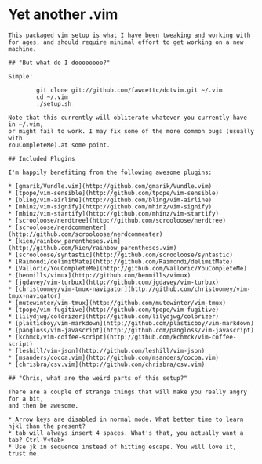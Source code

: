# Yet another .vim

    This packaged vim setup is what I have been tweaking and working with
    for ages, and should require minimal effort to get working on a new machine.

    ## "But what do I doooooooo?"

    Simple:

            git clone git://github.com/fawcettc/dotvim.git ~/.vim
            cd ~/.vim
            ./setup.sh

    Note that this currently will obliterate whatever you currently have in ~/.vim,
    or might fail to work. I may fix some of the more common bugs (usually with
    YouCompleteMe).at some point.

    ## Included Plugins

    I'm happily benefiting from the following awesome plugins:

    * [gmarik/Vundle.vim](http://github.com/gmarik/Vundle.vim)
    * [tpope/vim-sensible](http://github.com/tpope/vim-sensible)
    * [bling/vim-airline](http://github.com/bling/vim-airline)
    * [mhinz/vim-signify](http://github.com/mhinz/vim-signify)
    * [mhinz/vim-startify](http://github.com/mhinz/vim-startify)
    * [scrooloose/nerdtree](http://github.com/scrooloose/nerdtree)
    * [scrooloose/nerdcommenter](http://github.com/scrooloose/nerdcommenter)
    * [kien/rainbow_parentheses.vim](http://github.com/kien/rainbow_parentheses.vim)
    * [scrooloose/syntastic](http://github.com/scrooloose/syntastic)
    * [Raimondi/delimitMate](http://github.com/Raimondi/delimitMate)
    * [Valloric/YouCompleteMe](http://github.com/Valloric/YouCompleteMe)
    * [benmills/vimux](http://github.com/benmills/vimux)
    * [jgdavey/vim-turbux](http://github.com/jgdavey/vim-turbux)
    * [christoomey/vim-tmux-navigator](http://github.com/christoomey/vim-tmux-navigator)
    * [mutewinter/vim-tmux](http://github.com/mutewinter/vim-tmux)
    * [tpope/vim-fugitive](http://github.com/tpope/vim-fugitive)
    * [lilydjwg/colorizer](http://github.com/lilydjwg/colorizer)
    * [plasticboy/vim-markdown](http://github.com/plasticboy/vim-markdown)
    * [pangloss/vim-javascript](http://github.com/pangloss/vim-javascript)
    * [kchmck/vim-coffee-script](http://github.com/kchmck/vim-coffee-script)
    * [leshill/vim-json](http://github.com/leshill/vim-json)
    * [msanders/cocoa.vim](http://github.com/msanders/cocoa.vim)
    * [chrisbra/csv.vim](http://github.com/chrisbra/csv.vim)

    ## "Chris, what are the weird parts of this setup?"

    There are a couple of strange things that will make you really angry for a bit,
    and then be awesome.

    * Arrow keys are disabled in normal mode. What better time to learn hjkl than the present?
    * tab will always insert 4 spaces. What's that, you actually want a tab? Ctrl-V<tab>
    * Use jk in sequence instead of hitting escape. You will love it, trust me.
